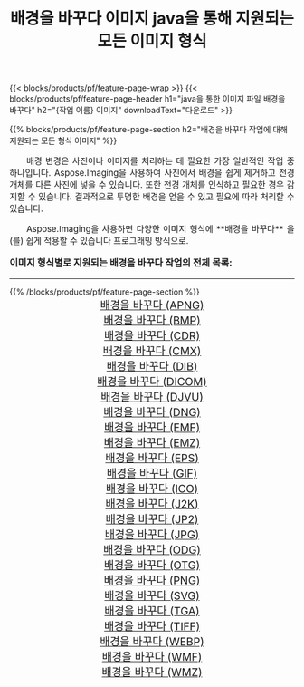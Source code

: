 ﻿---
title: 배경을 바꾸다 이미지 java을 통해 지원되는 모든 이미지 형식 
weight: 3920
url: /ko/java/change-background/ 
lang: ko
langdirlevel: 2
locales: zh-hans,ja,it,ru,de,es,fr,nl,id,lt,pl,pt,vi,tr,ko,zh-hant,ar,hi,th,sv,cs,uk,he
description: Aspose.Imaging을 사용하면 java을 통해 쉽게 배경을 바꾸다 이미지를 만들 수 있습니다.
---

{{< blocks/products/pf/feature-page-wrap >}}
{{< blocks/products/pf/feature-page-header h1="java을 통한 이미지 파일 배경을 바꾸다" h2="{작업 이름} 이미지" downloadText="다운로드" >}}


{{% blocks/products/pf/feature-page-section  h2="배경을 바꾸다 작업에 대해 지원되는 모든 형식 이미지" %}}
<p align="justify" style="text-indent:2em;font-size:15px;">
배경 변경은 사진이나 이미지를 처리하는 데 필요한 가장 일반적인 작업 중 하나입니다. Aspose.Imaging을 사용하여 사진에서 배경을 쉽게 제거하고 전경 개체를 다른 사진에 넣을 수 있습니다. 또한 전경 개체를 인식하고 필요한 경우 감지할 수 있습니다. 결과적으로 투명한 배경을 얻을 수 있고 필요에 따라 처리할 수 있습니다.
</p>
<p align="justify" style="text-indent:2em;font-size:15px;">
Aspose.Imaging을 사용하면 다양한 이미지 형식에 **배경을 바꾸다** 을(를) 쉽게 적용할 수 있습니다 프로그래밍 방식으로. 
</p>
<h3 style="margin-top:16px;">
이미지 형식별로 지원되는 배경을 바꾸다 작업의 전체 목록:
</h3>
<hr/>
{{% /blocks/products/pf/feature-page-section %}}
<div class="container-fluid productfamilypage bg-gray">
    <div class="convertypes bg-gray agp-content section">
        <div class="container">
		<div class="row other-converters" style="gap: 10px;font-size: 19px;text-align:center;">
		    <div class='col-md-3 other-converter remove-lp remove-rp'><a href="/imaging/ko/java/change-background/apng/" style="padding:15px;">배경을 바꾸다 (APNG)</a></div><div class='col-md-3 other-converter remove-lp remove-rp'><a href="/imaging/ko/java/change-background/bmp/" style="padding:15px;">배경을 바꾸다 (BMP)</a></div><div class='col-md-3 other-converter remove-lp remove-rp'><a href="/imaging/ko/java/change-background/cdr/" style="padding:15px;">배경을 바꾸다 (CDR)</a></div><div class='col-md-3 other-converter remove-lp remove-rp'><a href="/imaging/ko/java/change-background/cmx/" style="padding:15px;">배경을 바꾸다 (CMX)</a></div><div class='col-md-3 other-converter remove-lp remove-rp'><a href="/imaging/ko/java/change-background/dib/" style="padding:15px;">배경을 바꾸다 (DIB)</a></div><div class='col-md-3 other-converter remove-lp remove-rp'><a href="/imaging/ko/java/change-background/dicom/" style="padding:15px;">배경을 바꾸다 (DICOM)</a></div><div class='col-md-3 other-converter remove-lp remove-rp'><a href="/imaging/ko/java/change-background/djvu/" style="padding:15px;">배경을 바꾸다 (DJVU)</a></div><div class='col-md-3 other-converter remove-lp remove-rp'><a href="/imaging/ko/java/change-background/dng/" style="padding:15px;">배경을 바꾸다 (DNG)</a></div><div class='col-md-3 other-converter remove-lp remove-rp'><a href="/imaging/ko/java/change-background/emf/" style="padding:15px;">배경을 바꾸다 (EMF)</a></div><div class='col-md-3 other-converter remove-lp remove-rp'><a href="/imaging/ko/java/change-background/emz/" style="padding:15px;">배경을 바꾸다 (EMZ)</a></div><div class='col-md-3 other-converter remove-lp remove-rp'><a href="/imaging/ko/java/change-background/eps/" style="padding:15px;">배경을 바꾸다 (EPS)</a></div><div class='col-md-3 other-converter remove-lp remove-rp'><a href="/imaging/ko/java/change-background/gif/" style="padding:15px;">배경을 바꾸다 (GIF)</a></div><div class='col-md-3 other-converter remove-lp remove-rp'><a href="/imaging/ko/java/change-background/ico/" style="padding:15px;">배경을 바꾸다 (ICO)</a></div><div class='col-md-3 other-converter remove-lp remove-rp'><a href="/imaging/ko/java/change-background/j2k/" style="padding:15px;">배경을 바꾸다 (J2K)</a></div><div class='col-md-3 other-converter remove-lp remove-rp'><a href="/imaging/ko/java/change-background/jp2/" style="padding:15px;">배경을 바꾸다 (JP2)</a></div><div class='col-md-3 other-converter remove-lp remove-rp'><a href="/imaging/ko/java/change-background/jpg/" style="padding:15px;">배경을 바꾸다 (JPG)</a></div><div class='col-md-3 other-converter remove-lp remove-rp'><a href="/imaging/ko/java/change-background/odg/" style="padding:15px;">배경을 바꾸다 (ODG)</a></div><div class='col-md-3 other-converter remove-lp remove-rp'><a href="/imaging/ko/java/change-background/otg/" style="padding:15px;">배경을 바꾸다 (OTG)</a></div><div class='col-md-3 other-converter remove-lp remove-rp'><a href="/imaging/ko/java/change-background/png/" style="padding:15px;">배경을 바꾸다 (PNG)</a></div><div class='col-md-3 other-converter remove-lp remove-rp'><a href="/imaging/ko/java/change-background/svg/" style="padding:15px;">배경을 바꾸다 (SVG)</a></div><div class='col-md-3 other-converter remove-lp remove-rp'><a href="/imaging/ko/java/change-background/tga/" style="padding:15px;">배경을 바꾸다 (TGA)</a></div><div class='col-md-3 other-converter remove-lp remove-rp'><a href="/imaging/ko/java/change-background/tiff/" style="padding:15px;">배경을 바꾸다 (TIFF)</a></div><div class='col-md-3 other-converter remove-lp remove-rp'><a href="/imaging/ko/java/change-background/webp/" style="padding:15px;">배경을 바꾸다 (WEBP)</a></div><div class='col-md-3 other-converter remove-lp remove-rp'><a href="/imaging/ko/java/change-background/wmf/" style="padding:15px;">배경을 바꾸다 (WMF)</a></div><div class='col-md-3 other-converter remove-lp remove-rp'><a href="/imaging/ko/java/change-background/wmz/" style="padding:15px;">배경을 바꾸다 (WMZ)</a></div>
                </div>
        </div>
    </div>
</div>
<br/>
